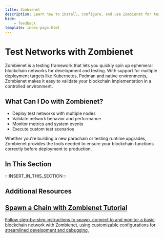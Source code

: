 ```yaml
---
title: Zombienet
description: Learn how to install, configure, and use Zombienet for testing and simulating Polkadot SDK-based networks in a local development environment.
hide: 
    - feedback
template: index-page.html
---
```


# Test Networks with Zombienet

Zombienet is a testing framework that lets you quickly spin up ephemeral blockchain networks for development and testing. With support for multiple deployment targets like Kubernetes, Podman and native environments, Zombienet makes it easy to validate your blockchain implementation in a controlled environment.

## What Can I Do with Zombienet?

- Deploy test networks with multiple nodes
- Validate network behavior and performance  
- Monitor metrics and system events
- Execute custom test scenarios

Whether you're building a new parachain or testing runtime upgrades, Zombienet provides the tools needed to ensure your blockchain functions correctly before deployment to production.

## In This Section

:::INSERT_IN_THIS_SECTION:::

## Additional Resources

<div class="subsection-wrapper">
  <div class="card">
    <a href="/tutorials/polkadot-sdk/testing/spawn-basic-chain/">
      <h2 class="title">Spawn a Chain with Zombienet Tutorial</h2>
      <p class="description">Follow step-by-step instructions to spawn, connect to and monitor a basic blockchain network with Zombienet, using customizable configurations for streamlined development and debugging.</p>
    </a>
</div>
